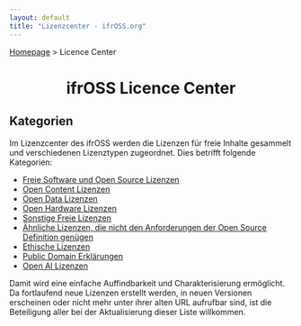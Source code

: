 ```yaml
---
layout: default
title: "Lizenzcenter - ifrOSS.org"
---
```


<p><a href="/ifrOSS/index.html">Homepage</a> > Licence Center<br></p>

<h1 style="text-align: center;">ifrOSS Licence Center</h1>

## Kategorien
Im Lizenzcenter des ifrOSS werden die Lizenzen für freie Inhalte gesammelt und verschiedenen Lizenztypen zugeordnet. Dies betrifft folgende Kategorien:

* [Freie Software und Open Source Lizenzen](/ifrOSS/Pages/licence_center/foss/de)
* [Open Content Lizenzen](/ifrOSS/Pages/licence_center/opencontent/de)
* [Open Data Lizenzen](/ifrOSS/Pages/licence_center/opendata/de)
* [Open Hardware Lizenzen](/ifrOSS/Pages/licence_center/openhardware/de)
* [Sonstige Freie Lizenzen](/ifrOSS/Pages/licence_center/other_licenses/de)
* [Ähnliche Lizenzen, die nicht den Anforderungen der Open Source Definition genügen](/ifrOSS/Pages/licence_center/nonfree/de)
* [Ethische Lizenzen](/ifrOSS/Pages/licence_center/ethical/de)
* [Public Domain Erklärungen](/ifrOSS/Pages/licence_center/public_domain/de)
* [Open AI Lizenzen](/ifrOSS/Pages/licence_center/openai/de)
 
Damit wird eine einfache Auffindbarkeit und Charakterisierung
ermöglicht. Da fortlaufend neue Lizenzen erstellt werden, in
neuen Versionen erscheinen oder nicht mehr unter ihrer alten URL
aufrufbar sind, ist die Beteiligung aller bei der Aktualisierung
dieser Liste willkommen.
